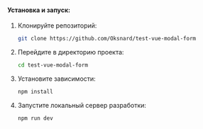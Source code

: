 #### Установка и запуск:
1. Клонируйте репозиторий:
   ```bash
   git clone https://github.com/Oksnard/test-vue-modal-form
   ```
2. Перейдите в директорию проекта:
   ```bash
   cd test-vue-modal-form
   ```
3. Установите зависимости:
   ```bash
   npm install
   ```
4. Запустите локальный сервер разработки:
   ```bash
   npm run dev
   ```
